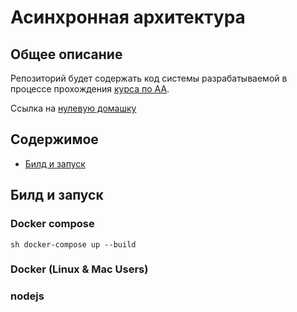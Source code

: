 <h1>Асинхронная архитектура</h1>

<h2> Общее описание </h2>

Репозиторий будет содержать код системы разрабатываемой в процессе прохождения <a href="https://tough-dev.school/architecture">курса по АА</a>.

Ссылка на <a href="https://www.figma.com/file/s4cHgQfdCrtHN9yXnrjaNb/Async-Architecture-Lesson-0?type=whiteboard&node-id=0%3A1&t=ZToUtttSR9LWoB3e-1">нулевую домашку</a>

## Содержимое

- [Билд и запуск](#билд-и-запуск)

## Билд и запуск

### Docker compose

`sh docker-compose up --build `

### Docker (Linux & Mac Users)

### nodejs

